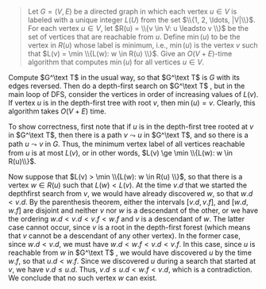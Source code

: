 > Let $G = (V, E)$ be a directed graph in which each vertex $u \in V$ is labeled with a unique integer $L(U)$ from the set $\\{1, 2, \ldots, |V|\\}$. For each vertex $u \in V$, let $R(u) = \\{v \in V: u \leadsto v \\}$ be the set of vertices that are reachable from $u$. Define $\min(u)$ to be the vertex in $R(u)$ whose label is minimum, i.e., $\min(u)$ is the vertex $v$ such that $L(v) = \min \\{L(w): w \in R(u) \\}$. Give an $O(V + E)$-time algorithm that computes $\min(u)$ for all vertices $u \in V$.

Compute $G^\text T$ in the usual way, so that $G^\text T$ is $G$ with its edges reversed. Then do a depth-first search on $G^\text T$ , but in the main loop of $\text{DFS}$, consider the vertices in order of increasing values of $L(v)$. If vertex $u$ is in the depth-first tree with root $v$, then $\min(u) = v$. Clearly, this algorithm takes $O(V + E)$ time.

To show correctness, first note that if $u$ is in the depth-first tree rooted at $v$ in $G^\text T$, then there is a path $v \leadsto u$ in $G^\text T$, and so there is a path $u \leadsto v$ in $G$. Thus, the minimum vertex label of all vertices reachable from $u$ is at most $L(v)$, or in other words, $L(v) \ge \min \\{L(w): w \in R(u)\\}$.

Now suppose that $L(v) > \min \\{L(w): w \in R(u) \\}$, so that there is a vertex $w \in R(u)$ such that $L(w) < L(v)$. At the time $v.d$ that we started the depthfirst search from $v$, we would have already discovered $w$, so that $w.d < v.d$. By the parenthesis theorem, either the intervals $[v.d, v.f]$, and $[w.d, w.f]$ are disjoint and neither $v$ nor $w$ is a descendant of the other, or we have the ordering $w.d < v.d < v.f < w.f$ and $v$ is a descendant of $w$. The latter case cannot occur, since $v$ is a root in the depth-first forest (which means that $v$ cannot be a descendant of any other vertex). In the former case, since $w.d < v.d$, we must have $w.d < w.f < v.d < v.f$. In this case, since $u$ is reachable from $w$ in $G^\text T$ , we would have discovered $u$ by the time $w.f$, so that $u.d < w.f$. Since we discovered $u$ during a search that started at $v$, we have $v.d \le u.d$. Thus, $v.d \le u.d < w.f < v.d$, which is a contradiction. We conclude that no such vertex $w$ can exist.
